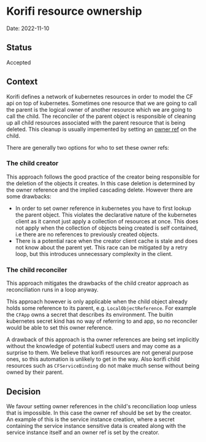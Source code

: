 # Korifi resource ownership

Date: 2022-11-10

## Status

Accepted

## Context

Korifi defines a network of kubernetes resources in order to model the CF api
on top of kubernetes. Sometimes one resource that we are going to call the
parent is the logical owner of another resource which we are going to call the
child. The reconciler of the parent object is responsible of cleaning up all
child resources associated with the parent resource that is being deleted. This
cleanup is usually impemented by setting an [owner
ref](https://kubernetes.io/docs/concepts/overview/working-with-objects/owners-dependents/)
on the child.

There are generally two options for who to set these owner refs:

### The child creator

This approach follows the good practice of the creator being responsible for
the deletion of the objects it creates. In this case deletion is determined by
the owner reference and the implied cascading delete. However there are some
drawbacks:

-   In order to set owner reference in kubernetes you have to first lookup the
    parent object. This violates the declarative nature of the kubernetes
    client as it cannot just apply a collection of resources at once. This does
    not apply when the collection of objects being created is self contained,
    i.e there are no references to previously created objects.
-   There is a potential race when the creator client cache is stale and does not
    know about the parent yet. This race can be mitigated by a retry loop, but
    this introduces unnecessary complexity in the client.

### The child reconciler

This approach mitigates the drawbacks of the child creator approach as
reconciliation runs in a loop anyway.

This approach however is only applicable when the child object already holds
some reference to its parent, e.g. `LocalObjectReference`. For example the
`CFApp` owns a secret that describes its environment. The buitin kubernetes
secret kind has no way of referring to and app, so no reconciler would be able
to set this owner reference.

A drawback of this approach is tha owner references are being set implicitly
without the knowledge of potential kubectl users and may come as a surprise to
them. We believe that korifi resources are not general purpose ones, so this
automation is unlikely to get in the way. Also korifi child resources such as
`CFServiceBinding` do not make much sense without being owned by their parent.

## Decision

We favour setting owner references in the child's reconciliation loop unless
that is impossible. In this case the owner ref should be set by the creator. An
example of this is the service instance creation, where a secret containing the
service instance sensitive data is created along with the service instance
itself and an owner ref is set by the creator.
